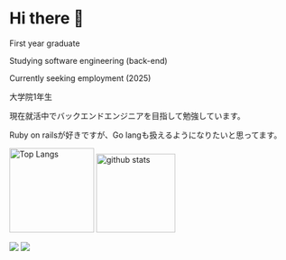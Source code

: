 # Hi there 👋

First year graduate 

Studying software engineering (back-end) 

Currently seeking employment (2025)

大学院1年生

現在就活中でバックエンドエンジニアを目指して勉強しています。

Ruby on railsが好きですが、Go langも扱えるようになりたいと思ってます。

<p align="left"> 
  <img alt="Top Langs" height="150px" src="https://github-readme-stats.vercel.app/api/top-langs/?username=Fujiwara-kun&layout=compact&hide=jupyter%20notebook,dockerfile,shell,html,css,shaderlab,tex,c%23&show_icons=true&theme=onedark" />

  <img alt="github stats" height="140px" src="https://github-readme-stats.vercel.app/api?username=Fujiwara-kun&theme=onedark&show_icons=ture" />
</p>

![](http://github-profile-summary-cards.vercel.app/api/cards/profile-details?username=Fujiwara-kun&theme=bear)
![](http://github-profile-summary-cards.vercel.app/api/cards/productive-time?username=Fujiwara-kun&theme=bear&utcOffset=8)
<!--
**Fujiwara-kun/Fujiwara-kun** is a ✨ _special_ ✨ repository because its `README.md` (this file) appears on your GitHub profile.

Here are some ideas to get you started:

- 🔭 I’m currently working on ...
- 🌱 I’m currently learning ...
- 👯 I’m looking to collaborate on ...
- 🤔 I’m looking for help with ...
- 💬 Ask me about ...
- 📫 How to reach me: ...
- 😄 Pronouns: ...
- ⚡ Fun fact: ...
-->
